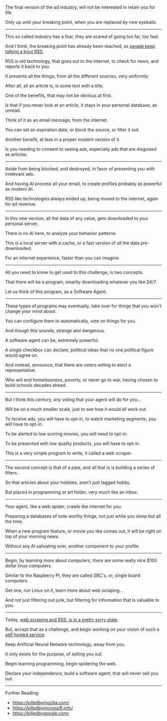 The final version of the ad industry,
will not be interested in retain you for life.

Only up until your breaking point,
when you are replaced by new eyeballs.

---

This so called industry has a fear,
they are scared of going too far, too fast.

And I think, the breaking point has already been reached,
as [people keep talking a bout RSS][2].

RSS is old technology, that goes out to the internet,
to check for news, and reports it back to you.

It presents all the things,
from all the different sources, very uniformly.

After all, all an article is,
is some text with a title.

One of the benefits,
that may not be obvious at first.

Is that if you never look at an article,
it stays in your personal database, as unread.

Think of it as an email message,
from the internet.

You can set an expiration date,
or block the source, or filter it out.

Another benefit,
at leas in a proper modern version of it.

Is you needing to consent to seeing ads,
especially ads that are disguised as articles.

---

Aside from being blocked, and destroyed,
in favor of presenting you with irrelevant ads.

And having AI process all your email,
to create profiles probably as powerful as modern AI.

RSS like technologies always ended up,
being moved to the internet, again for ad revenue.

---

In this new version, all the data of any value,
gets downloaded to your personal server.

There is no AI here,
to analyze your behavior patterns.

This is a local server with a cache,
or a fast version of all the data pre-downloaded.

For an internet experience,
faster than you can imagine.

---

All you need to know to get used to this challenge,
is two concepts.

That there will be a program,
smartly downloading whatever you like 24/7.

Let us think of this program,
as a Software Agent.

---

These types of programs may eventually,
take over for things that you won't change your mind about.

You can configure them to automatically,
vote on things for you.

And though this sounds,
strange and dangerous.

A software agent can be,
extremely powerful.

A single checkbox can declare,
political ideas that no one political figure would agree on.

And instead, announce,
that there are voters willing to elect a representative.

Who will end homelessness, poverty,
or never go to war, having chosen to build schools decades ahead.

---

But I think this century,
any voting that your agent will do for you...

Will be on a much smaller scale,
just to see how it would all work out.

To receive ads, you will have to opt-in,
to watch marketing segments, you will have to opt-in.

To be alerted to low scoring movies,
you will need to opt-in.

To be presented with low quality products,
you will have to opt-in.

This is a very simple program to write,
it called a web scraper.

---

The second concept is that of a pipe,
and all that is is building a series of filters.

So that articles about your hobbies,
aren't just tagged hobby.

But placed in programming or art folder,
very much like an inbox.

---

Your agent, like a web spider,
crawls the internet for you.

Preparing a databases of note worthy things,
not just while you sleep but all the time.

When a new program feature, or movie you like comes out,
it will be right on top of your morning news.

Without any AI salivating over,
another component to your profile.

---

Begin, by learning more about computers,
there are some really nice $100 dollar linux computers.

Similar to the Raspberry PI,
they are called SBC's, or, single board computers.

Get one, run Linux on it,
learn more about web scraping...

And not just filtering out junk,
but filtering for information that is valuable to you.

---

Today,
[web scraping and RSS, is in a pretty sorry state][3].

But, accept that as a challenge,
and begin working on your vision of such a [self hosted service][4].

Keep Artificial Neural Network technology,
away from you.

It only exists for the purpose,
of selling you out.

Begin learning programming,
begin spidering the web.

Declare your independence,
build a software agent, that will never sell you out.

---

Further Reading:

- https://killedbymozilla.com/
- https://killedbymicrosoft.info/
- https://killedbygoogle.com/

[1]: https://killedbygoogle.com/
[2]: https://trends.google.com/trends/explore?date=2020-11-25%202022-12-25&geo=US&q=RSS
[3]: https://www.npmjs.com/search?q=crawler%20scraper
[4]: https://github.com/awesome-selfhosted/awesome-selfhosted
